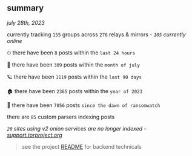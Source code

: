 
## summary
_july 28th, 2023_

currently tracking `155` groups across `276` relays & mirrors - _`105` currently online_

⏲ there have been `8` posts within the `last 24 hours`

🦈 there have been `309` posts within the `month of july`

🪐 there have been `1119` posts within the `last 90 days`

🏚 there have been `2365` posts within the `year of 2023`

🦕 there have been `7056` posts `since the dawn of ransomwatch`

there are `85` custom parsers indexing posts

_`20` sites using v2 onion services are no longer indexed - [support.torproject.org](https://support.torproject.org/onionservices/v2-deprecation/)_

> see the project [README](https://github.com/joshhighet/ransomwatch#ransomwatch--) for backend technicals

